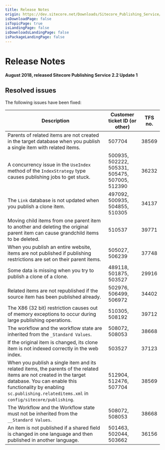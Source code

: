 ```yaml
---
title: Release Notes
origin: https://dev.sitecore.net/Downloads/Sitecore_Publishing_Service/22/Sitecore_Publishing_Service_22_Update1/Release_Notes
isDownloadPage: false
isTopicPage: true
isLandingPage: false
isDownloadsLandingPage: false
isPackageLandingPage: false
---
```


# Release Notes

**August 2018, released Sitecore Publishing Service 2.2 Update 1**

## Resolved issues

The following issues have been fixed:

 | Description | Customer ticket ID (or other) | TFS no. |
 | --- | --- | --- |
 | ​Parents of related items are not created in the target database when you publish a single item with related items​. | 507704 | 38569 |
 | ​A concurrency issue in the `UseIndex` method of the `IndexStrategy` type causes publishing jobs to get stuck​. | 500935, 502222, 505331, 505475, 507005, 512390 | 36232 |
 | ​​The `Link` database is not updated when you publish a clone item. | 497092, 500935, 504855, 510305 | 34137 |
 | ​Moving child items from one parent item to another and deleting the original parent item can cause grandchild items to be deleted. | 510537 | 39771 |
 | ​When you publish an entire website, items are not published if publishing restrictions are set on their parent items. | 505027, 506239 | 37748 |
 | Some data is missing when you try to publish a clone of a clone.​​ | 489118, 501875, 503527 | 29916 |
 | Related items are not republished if the source item has been published already​. | 502976, 506499, 506972 | 34402 |
 | ​The X86 (32 bit) restriction causes out of memory exceptions to occur during large publishing operations. | 510305, 508192 | 39712 |
 | ​​​​​​​The workflow and the workflow state are inherited from the `_Standard Values`. | 508072, 508053 | 38668 |
 | ​If the original item is changed, its clone item is not indexed correctly in the web index​. | 503527 | 37123 |
 | ​When you publish a single item and its related items, the parents of the related items are not created in the target database. You can enable this functionality by enabling `sc.publishing.relateditems.xml` in `config/sitecore/publishing`. | 512904, 512476, 507704 | 38569 |
 | ​The Workflow and the Workflow state must not be inherited from the `__Standard Values​​`. | 508072, 508053 | 38668 |
 | ​An item is not published if a shared field is changed in one language and then published in another​ language. | 501463, 502044, 503662 | 36156 |